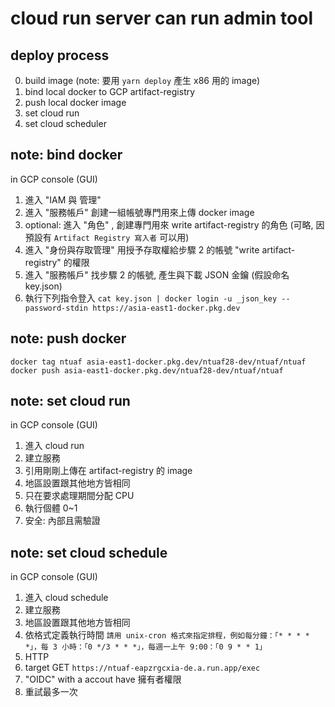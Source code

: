 # cloud run server can run admin tool

## deploy process

0. build image (note: 要用 `yarn deploy` 產生 x86 用的 image)
1. bind local docker to GCP artifact-registry
2. push local docker image
3. set cloud run
4. set cloud scheduler

## note: bind docker

in GCP console (GUI)

1. 進入 "IAM 與 管理"
2. 進入 "服務帳戶" 創建一組帳號專門用來上傳 docker image
3. optional: 進入 "角色" , 創建專門用來 write artifact-registry 的角色 (可略, 因預設有 `Artifact Registry 寫入者` 可以用)
4. 進入 "身份與存取管理" 用授予存取權給步驟 2 的帳號 "write artifact-registry" 的權限
5. 進入 "服務帳戶" 找步驟 2 的帳號, 產生與下載 JSON 金鑰 (假設命名 key.json)
6. 執行下列指令登入 `cat key.json | docker login -u _json_key --password-stdin https://asia-east1-docker.pkg.dev`

## note: push docker

```
docker tag ntuaf asia-east1-docker.pkg.dev/ntuaf28-dev/ntuaf/ntuaf
docker push asia-east1-docker.pkg.dev/ntuaf28-dev/ntuaf/ntuaf
```

## note: set cloud run

in GCP console (GUI)

1. 進入 cloud run
2. 建立服務
3. 引用剛剛上傳在 artifact-registry 的 image
4. 地區設置跟其他地方皆相同
5. 只在要求處理期間分配 CPU
6. 執行個體 0~1
7. 安全: 內部且需驗證

## note: set cloud schedule

in GCP console (GUI)

1. 進入 cloud schedule
2. 建立服務
3. 地區設置跟其他地方皆相同
4. 依格式定義執行時間 `請用 unix-cron 格式來指定排程，例如每分鐘：「* * * * *」，每 3 小時：「0 */3 * * *」，每週一上午 9:00：「0 9 * * 1」`
5. HTTP
6. target GET `https://ntuaf-eapzrgcxia-de.a.run.app/exec`
7. "OIDC" with a accout have 擁有者權限
8. 重試最多一次
